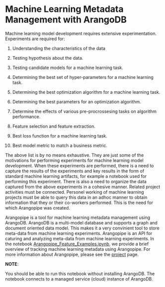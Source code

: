 # Machine Learning Metadata Management with ArangoDB

Machine learning model development requires extensive experimentation. Experiments are required for:

1. Understanding the characteristics of the data

2. Testing hypothesis about the data.
3.  Testing candidate models for a machine learning task.

4. Determining the best set of hyper-parameters for a machine learning task.

5. Determining the best optimization algorithm for a machine learning task.

6. Determining the best parameters for an optimization algorithm.

7. Determine the effects of various pre-procrossesing tasks on algorithm performance.

8. Feature selection and feature extraction.

9. Best loss function for a machine learning task.

10. Best model metric to match a business metric.

The above list is by no means exhaustive. They are just some of the motivations for performing experiments for machine learning model development. When these experiments are performed, there is a need to capture the results of the experiments and key results in the form of standard machine learning artifacts, for example a notebook used for performing this experiment. There is also a need to organize the data captured from the above experiments in a cohesive manner. Related project activities must be connected. Personel working of machine learning projects must be able to query this data in an adhoc manner to obtain information that they or their co-workers performed. This is the need for which Arangopipe was created.

Arangopipe is a tool for machine learning metadata management using ArangoDB. ArangoDB is a multi-model database and supports a graph and document oriented data model. This makes it a very convinient tool to store meta-data from machine learning experiments. Arangopipe is an API for caturing and analyzing meta-data from machine learning experiments. In the notebook [Arangopipe_Feature_Examples.ipynb](https://github.com/arangoml/scikit-learn/blob/arangopipe_feature/.arangopipe/Arangopipe_Feature_Examples.ipynb), we provide a brief overview of tracking machine learning metadata using Arangopipe. For more information about Arangopipe, please see the [project](https://www.arangodb.com/machine-learning/) page.

**NOTE**:

You should be able to run this notebook without installing ArangoDB. The notebook connects to a managed service (cloud) instance of ArangoDB.